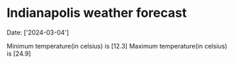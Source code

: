 # Indianapolis weather forecast 
Date: ['2024-03-04'] 

Minimum temperature(in celsius) is [12.3] 
Maximum temperature(in celsius) is [24.9]